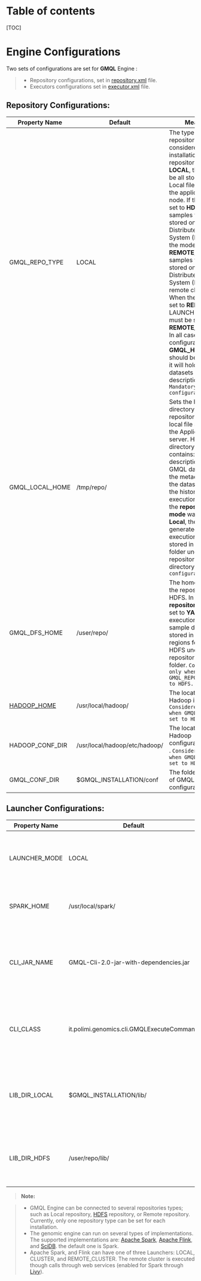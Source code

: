 

Table of contents
===================
[TOC]

Engine Configurations 
===================

Two sets of configurations are set for **GMQL** Engine :
	
> - Repository configurations, set in <i class="icon-cog"></i> [repository.xml](../GMQL-Repository/src/main/resources/repository.xml) file.  
> - Executors configurations  set in <i class="icon-cog"></i> [executor.xml](../GMQL-SManager/src/main/resources/executor.xml) file. 
> 
Repository Configurations: 
-------------------------------------


Property Name  | Default  | Meaning
------------------ | ----------- | ----------
GMQL_REPO_TYPE|LOCAL| The type of repository considered for this installation. If the repository is set to **LOCAL**, the data will be all stored on the Local file system of the application node. If the mode is set to **HDFS**, the samples will be stored on Hadoop Distributed File System (HDFS). If the mode is set to **REMOTE**, the samples will be stored on Hadoop Distributed File System (HDFS) of a remote cluster. When the mode is set to **REMOTE**, LAUNCHER_MODE must be set to **REMOTE_CLUSTER**. In all cases, the configuration of **GMQL_HOME** should be set, since it will hold the datasets description files. `Mandatory configuration.`
GMQL_LOCAL_HOME |/tmp/repo/| Sets the home directory <i class="icon-folder-open"></i> for **GMQL** repository on the local file system of the Application server. Home directory of **GMQL** contains: the description of GMQL datasets<i class="icon-folder-open"></i> , the metadata for the datasets <i class="icon-folder-open"></i> , and the history of the execution. In case the **repository mode** was set to **Local**, the regions generated fromt he execution are stored in **regions** <i class="icon-folder-open"></i>  folder under the repository home directory. `Mandatory configuration.` 
GMQL_DFS_HOME | /user/repo/ | The home folder <i class="icon-folder-open"></i> of the  repository on HDFS. In case of **repository mode** set to **YARN** execution, the sample data are stored in the regions folder in HDFS under the repository home folder. `Considered only when GMQL_REPO is set to HDFS.`
[HADOOP_HOME](http://hadoop.apache.org/)|/usr/local/hadoop/|The location of Hadoop installation. `Considered only when GMQL_REPO is set to HDFS.`
HADOOP_CONF_DIR|/usr/local/hadoop/etc/hadoop/|The location of Hadoop configuration folder <i class="icon-folder-open"></i>. `Considered only when GMQL_REPO is set to HDFS.`
GMQL_CONF_DIR|$GMQL_INSTALLATION/conf|The folder location <i class="icon-folder-open"></i> of GMQL configuration files. 

Launcher Configurations: 
-------------------------------------

Property Name  | Default  | Meaning
------------------ | ----------- | ----------
LAUNCHER_MODE|LOCAL| The launcher execution mode, can be set to: **LOCAL**, **CLUSTER**, or **REMOTE_CLUSTER** .
SPARK_HOME | /usr/local/spark/ | Spark home directory <i class="icon-folder-open"></i>. `Considered only when LAUNCHER_MODE is set to CLUSTER or REMOTE_CLUSTER.`
CLI_JAR_NAME | GMQL-Cli-2.0-jar-with-dependencies.jar | Name of the fat Jar of Command Line Interface (CLI), this is used for the **cluster** launcher mode. `Considered only when LAUNCHER_MODE is set to CLUSTER or REMOTE_CLUSTER.`
CLI_CLASS|it.polimi.genomics.cli.GMQLExecuteCommand| The class path of the Command Line Interface of GMQL. Can be changed only by the developers, better to leave it on the defaults.
LIB_DIR_LOCAL | $GMQL_INSTALLATION/lib/| Location of the library folder, containing the repository jar, and the executable jars of GMQL. The default is inside the package installation folder.
LIB_DIR_HDFS | /user/repo/lib/ | Location on HDFS of the library folder, where the cli jar file is stored. `Considered only when LAUNCHER_MODE is set to CLUSTER or REMOTE_CLUSTER.`



> **Note:**

> - GMQL Engine can be connected to several repositories types; such as Local repository, [HDFS](https://hadoop.apache.org/docs/r1.2.1/hdfs_design.html) repository, or Remote repository. Currently, only one repository type can be set for each installation.
> - The genomic engine can run on several types of implementations. The supported implementations are: [Apache Spark](http://spark.apache.org/), [Apache Flink](https://flink.apache.org/), and [SciDB](http://www.paradigm4.com/). the default one is Spark.
> - Apache Spark, and Flink can have one of three Launchers: LOCAL, CLUSTER, and REMOTE_CLUSTER. The remote cluster is executed though calls through web services (enabled for Spark through [Livy](http://livy.io/)).

